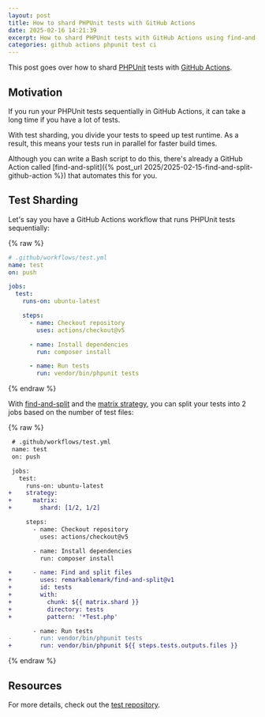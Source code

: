 ```yaml
---
layout: post
title: How to shard PHPUnit tests with GitHub Actions
date: 2025-02-16 14:21:39
excerpt: How to shard PHPUnit tests with GitHub Actions using find-and-split and the matrix strategy.
categories: github actions phpunit test ci
---
```


This post goes over how to shard [PHPUnit](https://phpunit.de/) tests with [GitHub Actions](https://github.com/features/actions).

## Motivation

If you run your PHPUnit tests sequentially in GitHub Actions, it can take a long time if you have a lot of tests.

With test sharding, you divide your tests to speed up test runtime. As a result, this means your tests run in parallel for faster build times.

Although you can write a Bash script to do this, there's already a GitHub Action called [find-and-split]({% post_url 2025/2025-02-15-find-and-split-github-action %}) that automates this for you.

## Test Sharding

Let's say you have a GitHub Actions workflow that runs PHPUnit tests sequentially:

{% raw %}

```yml
# .github/workflows/test.yml
name: test
on: push

jobs:
  test:
    runs-on: ubuntu-latest

    steps:
      - name: Checkout repository
        uses: actions/checkout@v5

      - name: Install dependencies
        run: composer install

      - name: Run tests
        run: vendor/bin/phpunit tests
```

{% endraw %}

With [find-and-split](https://github.com/marketplace/actions/find-and-split) and the [matrix strategy](https://docs.github.com/actions/writing-workflows/choosing-what-your-workflow-does/running-variations-of-jobs-in-a-workflow), you can split your tests into 2 jobs based on the number of test files:

{% raw %}

```diff
 # .github/workflows/test.yml
 name: test
 on: push

 jobs:
   test:
     runs-on: ubuntu-latest
+    strategy:
+      matrix:
+        shard: [1/2, 1/2]

     steps:
       - name: Checkout repository
         uses: actions/checkout@v5

       - name: Install dependencies
         run: composer install

+      - name: Find and split files
+        uses: remarkablemark/find-and-split@v1
+        id: tests
+        with:
+          chunk: ${{ matrix.shard }}
+          directory: tests
+          pattern: '*Test.php'

       - name: Run tests
-        run: vendor/bin/phpunit tests
+        run: vendor/bin/phpunit ${{ steps.tests.outputs.files }}
```

{% endraw %}

## Resources

For more details, check out the [test repository](https://github.com/remarkablemark/phpunit-test-sharding).
